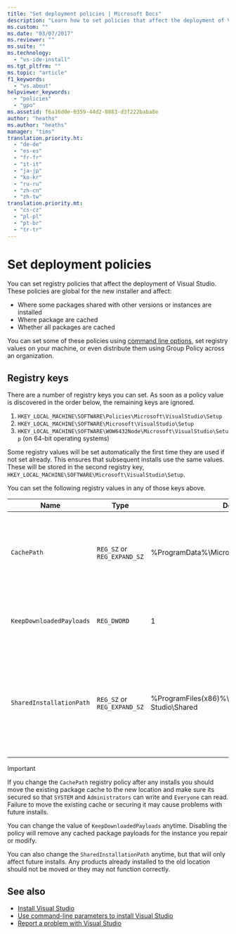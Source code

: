 ```yaml
---
title: "Set deployment policies | Microsoft Docs"
description: "Learn how to set policies that affect the deployment of Visual Studio."
ms.custom: ""
ms.date: "03/07/2017"
ms.reviewer: ""
ms.suite: ""
ms.technology:
  - "vs-ide-install"
ms.tgt_pltfrm: ""
ms.topic: "article"
f1_keywords:
  - "vs.about"
helpviewer_keywords:
  - "policies"
  - "gpo"
ms.assetid: f6a16d0e-0359-44d2-8883-d3f222baba8e
author: "heaths"
ms.author: "heaths"
manager: "tims"
translation.priority.ht:
  - "de-de"
  - "es-es"
  - "fr-fr"
  - "it-it"
  - "ja-jp"
  - "ko-kr"
  - "ru-ru"
  - "zh-cn"
  - "zh-tw"
translation.priority.mt:
  - "cs-cz"
  - "pl-pl"
  - "pt-br"
  - "tr-tr"
---
```


# Set deployment policies

You can set registry policies that affect the deployment of Visual Studio. These policies are global for the new installer and affect:

- Where some packages shared with other versions or instances are installed
- Where package are cached
- Whether all packages are cached

You can set some of these policies using [command line options](use-command-line-parameters-to-install-visual-studio.md), set registry values on your machine, or even distribute them using Group Policy across an organization.

## Registry keys

There are a number of registry keys you can set. As soon as a policy value is discovered in the order below, the remaining keys are ignored.

1. `HKEY_LOCAL_MACHINE\SOFTWARE\Policies\Microsoft\VisualStudio\Setup`
2. `HKEY_LOCAL_MACHINE\SOFTWARE\Microsoft\VisualStudio\Setup`
3. `HKEY_LOCAL_MACHINE\SOFTWARE\WOW6432Node\Microsoft\VisualStudio\Setup` (on 64-bit operating systems)

Some registry values will be set automatically the first time they are used if not set already. This ensures that subsequent installs use the same values. These will be stored in the second registry key, `HKEY_LOCAL_MACHINE\SOFTWARE\Microsoft\VisualStudio\Setup`.

You can set the following registry values in any of those keys above.

| **Name** | **Type** | **Default** | **Description** |
| -------- | -------- | ----------- | --------------- |
| `CachePath` | `REG_SZ` or `REG_EXPAND_SZ` | %ProgramData%\Microsoft\VisualStudio\Packages | The directory where package manifests and, optionally, payloads are stored. |
| `KeepDownloadedPayloads` | `REG_DWORD` | 1 | Keep package payloads even after they are installed. |
| `SharedInstallationPath` | `REG_SZ` or `REG_EXPAND_SZ` | %ProgramFiles(x86)%\Microsoft Visual Studio\Shared | The directory where some packages shared across versions of instances of Visual Studio are installed. |

> [!IMPORTANT]
> If you change the `CachePath` registry policy after any installs you should move the existing package cache to the new location and make sure its secured so that `SYSTEM` and `Administrators` can write and `Everyone` can read.
> Failure to move the existing cache or securing it may cause problems with future installs.

You can change the value of `KeepDownloadedPayloads` anytime. Disabling the policy will remove any cached package payloads for the instance you repair or modify.

You can also change the `SharedInstallationPath` anytime, but that will only affect future installs. Any products already installed to the old location should not be moved or they may not function correctly.

## See also

 * [Install Visual Studio](install-visual-studio.md)
 * [Use command-line parameters to install Visual Studio](use-command-line-parameters-to-install-visual-studio.md)
 * [Report a problem with Visual Studio](../ide/how-to-report-a-problem-with-visual-studio-2017.md)
